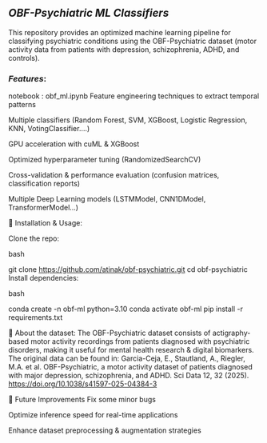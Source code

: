 ## *OBF-Psychiatric ML Classifiers*
This repository provides an optimized machine learning pipeline for classifying psychiatric conditions using the OBF-Psychiatric dataset (motor activity data from patients with depression, schizophrenia, ADHD, and controls).

### *Features*:
notebook : obf_ml.ipynb
Feature engineering techniques to extract temporal patterns

Multiple classifiers (Random Forest, SVM, XGBoost, Logistic Regression, KNN, VotingClassifier....)

GPU acceleration with cuML & XGBoost

Optimized hyperparameter tuning (RandomizedSearchCV)

Cross-validation & performance evaluation (confusion matrices, classification reports)

Multiple Deep Learning models (LSTMModel, CNN1DModel, TransformerModel...)

🚀 Installation & Usage:

Clone the repo:

bash

git clone https://github.com/atinak/obf-psychiatric.git
cd obf-psychiatric
Install dependencies:

bash

conda create -n obf-ml python=3.10
conda activate obf-ml
pip install -r requirements.txt



📌 About the dataset:
The OBF-Psychiatric dataset consists of actigraphy-based motor activity recordings from patients diagnosed with psychiatric disorders, making it useful for mental health research & digital biomarkers.
The original data can be found in:
Garcia-Ceja, E., Stautland, A., Riegler, M.A. et al. OBF-Psychiatric, a motor activity dataset of patients diagnosed with major depression, schizophrenia, and ADHD. Sci Data 12, 32 (2025). https://doi.org/10.1038/s41597-025-04384-3



🔬 Future Improvements
Fix some minor bugs 

Optimize inference speed for real-time applications

Enhance dataset preprocessing & augmentation strategies
